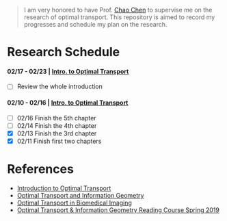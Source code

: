 > I am very honored to have Prof. [Chao Chen](https://boole.cs.qc.cuny.edu/cchen/) to supervise me on the research of optimal transport. This repository is aimed to record my progresses and schedule my plan on the research.

# Research Schedule
#### 02/17 - 02/23 | [Intro. to Optimal Transport](http://www.math.cmu.edu/~mthorpe/OTNotes)
- [ ] Review the whole introduction

#### 02/10 - 02/16 | [Intro. to Optimal Transport](http://www.math.cmu.edu/~mthorpe/OTNotes)
- [ ] 02/16 Finish the 5th chapter
- [ ] 02/14 Finish the 4th chapter
- [x] 02/13 Finish the 3rd chapter
- [X] 02/11 Finish first two chapters

# References
- [Introduction to Optimal Transport](http://www.math.cmu.edu/~mthorpe/OTNotes)
- [Optimal Transport and Information Geometry](https://arxiv.org/pdf/1906.00030.pdf)
- [Optimal Transport in Biomedical Imaging](http://imagedatascience.com/transport/tutorials_miccai18.html)
- [Optimal Transport & Information Geometry Reading Course Spring 2019](https://dsweber2.github.io/Optimal-Transport-Information-Geometry/)
